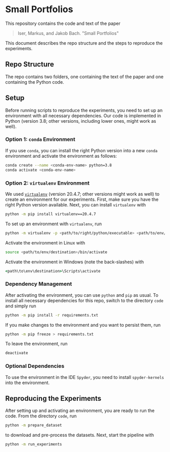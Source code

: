 # Small Portfolios

This repository contains the code and text of the paper

> Iser, Markus, and Jakob Bach. "Small Portfolios"

This document describes the repo structure and the steps to reproduce the experiments.

## Repo Structure

The repo contains two folders, one containing the text of the paper and one containing the Python code.

## Setup

Before running scripts to reproduce the experiments, you need to set up an environment with all necessary dependencies.
Our code is implemented in Python (version 3.8; other versions, including lower ones, might work as well).

### Option 1: `conda` Environment

If you use `conda`, you can install the right Python version into a new `conda` environment
and activate the environment as follows:

```bash
conda create --name <conda-env-name> python=3.8
conda activate <conda-env-name>
```

### Option 2: `virtualenv` Environment

We used [`virtualenv`](https://virtualenv.pypa.io/) (version 20.4.7; other versions might work as well) to create an environment for our experiments.
First, make sure you have the right Python version available.
Next, you can install `virtualenv` with

```bash
python -m pip install virtualenv==20.4.7
```

To set up an environment with `virtualenv`, run

```bash
python -m virtualenv -p <path/to/right/python/executable> <path/to/env/destination>
```

Activate the environment in Linux with

```bash
source <path/to/env/destination>/bin/activate
```

Activate the environment in Windows (note the back-slashes) with

```cmd
<path\to\env\destination>\Scripts\activate
```

### Dependency Management

After activating the environment, you can use `python` and `pip` as usual.
To install all necessary dependencies for this repo, switch to the directory `code` and simply run

```bash
python -m pip install -r requirements.txt
```

If you make changes to the environment and you want to persist them, run

```bash
python -m pip freeze > requirements.txt
```

To leave the environment, run

```bash
deactivate
```

### Optional Dependencies

To use the environment in the IDE `Spyder`, you need to install `spyder-kernels` into the environment.

## Reproducing the Experiments

After setting up and activating an environment, you are ready to run the code.
From the directory `code`, run

```bash
python -m prepare_dataset
```

to download and pre-process the datasets.
Next, start the pipeline with

```bash
python -m run_experiments
```
